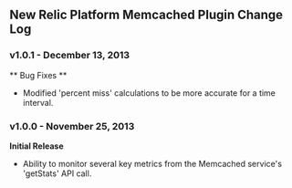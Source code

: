 ## New Relic Platform Memcached Plugin Change Log ##

### v1.0.1 - December 13, 2013 ###

** Bug Fixes **

* Modified 'percent miss' calculations to be more accurate for a time interval.

### v1.0.0 - November 25, 2013 ###

**Initial Release**

* Ability to monitor several key metrics from the Memcached service's 'getStats' API call.